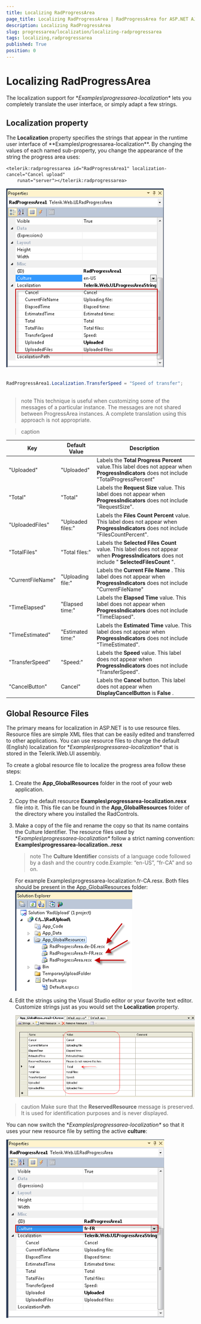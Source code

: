 ```yaml
---
title: Localizing RadProgressArea
page_title: Localizing RadProgressArea | RadProgressArea for ASP.NET AJAX Documentation
description: Localizing RadProgressArea
slug: progressarea/localization/localizing-radprogressarea
tags: localizing,radprogressarea
published: True
position: 0
---
```


# Localizing RadProgressArea



The localization support for **Examples\progressarea-localization\** lets you completely translate the user interface, or simply adapt a few strings.

## Localization property

The **Localization** property specifies the strings that appear in the runtime user interface of **Examples\progressarea-localization\**. By changing the values of each named sub-property, you change the appearance of the string the progress area uses:

````ASPNET
<telerik:radprogressarea id="RadProgressArea1" localization-cancel="Cancel upload"
	runat="server"></telerik:radprogressarea>
````



![upload localization properties area](images/progressarea_localization_properties.png)



````C#
	     
RadProgressArea1.Localization.TransferSpeed = "Speed of transfer";
				
````



>note This technique is useful when customizing some of the messages of a particular instance. The messages are not shared between ProgressArea instances. A complete translation using this approach is not appropriate.
>



>caption  

| Key | Default Value | Description |
| ------ | ------ | ------ |
|"Uploaded"|"Uploaded"|Labels the **Total Progress**  **Percent** value.This label does not appear when **ProgressIndicators** does not include "TotalProgressPercent"|
|"Total"|"Total"|Labels the **Request Size** value. This label does not appear when **ProgressIndicators** does not include "RequestSize".|
|"UploadedFiles"|"Uploaded files:"|Labels the **Files Count Percent** value. This label does not appear when **ProgressIndicators** does not include "FilesCountPercent".|
|"TotalFiles"|"Total files:"|Labels the **Selected Files Count** value. This label does not appear when **ProgressIndicators** does not include " **SelectedFilesCount** ".|
|"CurrentFileName"|"Uploading file:"|Labels the **Current File Name** . This label does not appear when **ProgressIndicators** does not include "CurrentFileName"|
|"TimeElapsed"|"Elapsed time:"|Labels the **Elapsed Time** value. This label does not appear when **ProgressIndicators** does not include "TimeElapsed".|
|"TimeEstimated"|"Estimated time:"|Labels the **Estimated Time** value. This label does not appear when **ProgressIndicators** does not include "TimeEstimated".|
|"TransferSpeed"|"Speed:"|Labels the **Speed** value. This label does not appear when **ProgressIndicators** does not include "TransferSpeed".|
|"CancelButton"|Cancel"|Labels the **Cancel** button. This label does not appear when **DisplayCancelButton** is **False** .|



## Global Resource Files

The primary means for localization in ASP.NET is to use resource files. Resource files are simple XML files that can be easily edited and transferred to other applications. You can use resource files to change the default (English) localization for **Examples\progressarea-localization\** that is stored in the Telerik.Web.UI assembly.

To create a global resource file to localize the progress area follow these steps:

1. Create the **App_GlobalResources** folder in the root of your web application. 
2. Copy the default resource **Examples\progressarea-localization\.resx** file into it. This file can be found in the **App_GlobalResources** folder of the directory where you installed the RadControls. 
3. Make a copy of the file and rename the copy so that its name contains the Culture Identifier. The resource files used by **Examples\progressarea-localization\** follow a strict naming convention:
	**Examples\progressarea-localization\.<Culture Identifier>.resx**
	>note The **Culture Identifier** consists of a language code followed by a dash and the country code.Example: “en-US”, “fr-CA” and so on.
	>
	For example Examples\progressarea-localization\.fr-CA.resx. Both files should be present in the App_GlobalResources folder:
	![upload localization appfolder area](images/progressarea_localization_appfolder.png)

4. Edit the strings using the Visual Studio editor or your favorite text editor. Customize strings just as you would set the **Localization** property.

	![upload localization editresourcefile area](images/progressarea_localization_editresourcefile.png)


>caution Make sure that the **ReservedResource** message is preserved. It is used for identification purposes and is never displayed.
>


You can now switch the **Examples\progressarea-localization\** so that it uses your new resource file by setting the active **culture**:

![upload localization culture area](images/progressarea_localization_culture.png)


